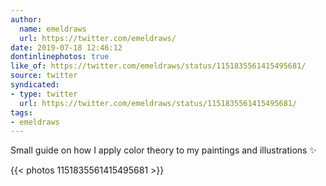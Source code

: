 ```yaml
---
author:
  name: emeldraws
  url: https://twitter.com/emeldraws/
date: 2019-07-18 12:46:12
dontinlinephotos: true
like_of: https://twitter.com/emeldraws/status/1151835561415495681/
source: twitter
syndicated:
- type: twitter
  url: https://twitter.com/emeldraws/status/1151835561415495681/
tags:
- emeldraws
---
```


Small guide on how I apply color theory to my paintings and illustrations ✨ 

{{< photos 1151835561415495681 >}}